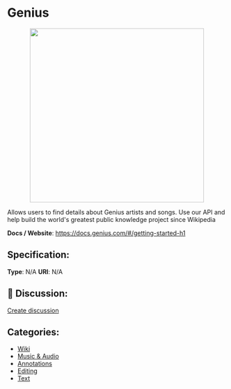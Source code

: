 # Genius
<p align="center">
    <img width="400" src="https://raw.githubusercontent.com/apis-list/apis-list/main/apis/genius/logo_256x256.png" />
</p>

Allows users to find details about Genius artists and songs. Use our API and help build the world's greatest public knowledge project since Wikipedia

**Docs / Website**: https://docs.genius.com/#/getting-started-h1

## Specification:
**Type**:  N/A 
**URI**:  N/A 

## 💬 Discussion:
[Create discussion](https://github.com/apis-list/apis-list/discussions/new)

## Categories:
- [Wiki](https://github.com/apis-list/apis-list#wiki)
- [Music & Audio](https://github.com/apis-list/apis-list#music-and-audio)
- [Annotations](https://github.com/apis-list/apis-list#annotations)
- [Editing](https://github.com/apis-list/apis-list#editing)
- [Text](https://github.com/apis-list/apis-list#text)



